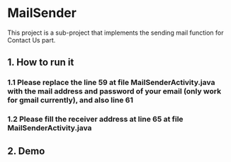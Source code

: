 # MailSender
This project is a sub-project that implements the sending mail function for Contact Us part.

## 1. How to run it
### 1.1 Please replace the line 59 at file MailSenderActivity.java with the mail address and password of your email (only work for gmail currently), and also line 61
### 1.2 Please fill the receiver address at line 65 at file MailSenderActivity.java

## 2. Demo